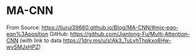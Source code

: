 # MA-CNN

From Source: https://liurui39660.github.io/Blog/MA-CNN/#mjx-eqn-eqn%3Aposition
GitHub: https://github.com/Jianlong-Fu/Multi-Attention-CNN
(with link to data https://1drv.ms/u/s!Ak3_TuLyhThpkxo8Hw-wvSMJxHPZ)

